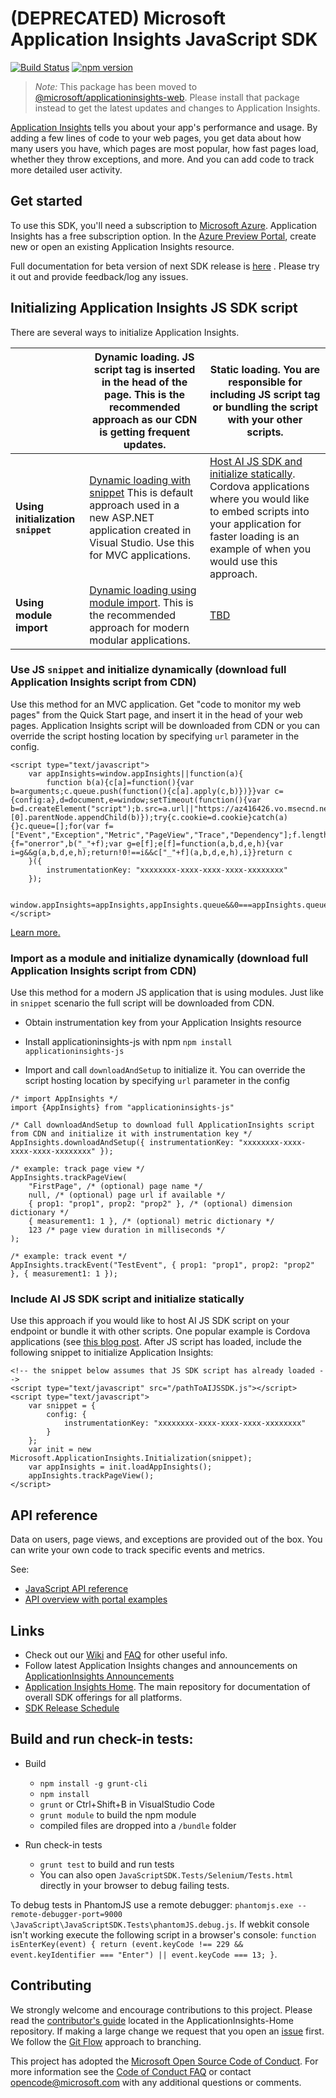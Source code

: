 ﻿# (DEPRECATED) Microsoft Application Insights JavaScript SDK

 [![Build Status](https://travis-ci.org/microsoft/ApplicationInsights-JS.svg?branch=master)](https://travis-ci.org/microsoft/ApplicationInsights-JS)
 [![npm version](https://badge.fury.io/js/applicationinsights-js.svg)](https://badge.fury.io/js/applicationinsights-js)

> *Note:* This package has been moved to [@microsoft/applicationinsights-web](https://www.npmjs.com/package/@microsoft/applicationinsights-web). Please install that package instead to get the latest updates and changes to Application Insights.

[Application Insights](https://azure.microsoft.com/services/application-insights/) tells you about your app's performance and usage. By adding a few lines of code to your web pages, you get data about how many users you have, which pages are most popular, how fast pages load, whether they throw exceptions, and more. And you can add code to track more detailed user activity.

## Get started

To use this SDK, you'll need a subscription to [Microsoft Azure](https://azure.com). Application Insights has a free subscription option.
In the [Azure Preview Portal](https://portal.azure.com), create new or open an existing Application Insights resource.

Full documentation for beta version of next SDK release is [here](https://github.com/microsoft/ApplicationInsights-JS/blob/master/AISKU/README.md)  . Please try it out and provide feedback/log any issues.

## Initializing Application Insights JS SDK script
There are several ways to initialize Application Insights.

|                                    | **Dynamic loading.** JS script tag is inserted in the head of the page. This is the recommended approach as our CDN is getting frequent updates.                                                                                                           | **Static loading.** You are responsible for including JS script tag or bundling the script with your other scripts. |
|------------------------------------|------------------------------------------------------------------------------------------------------------------------------------------------------------------------------------------------------------------------------------------------------------|---------------------------------------------------------------------------------------------------------------------|
| **Using initialization `snippet`** | [Dynamic loading with snippet](README.md#use-js-snippet-and-initialize-dynamically-download-full-application-insights-script-from-cdn) This is default approach used in a new ASP.NET application created in Visual Studio. Use this for MVC applications. | [Host AI JS SDK and initialize statically](README.md#include-ai-js-sdk-script-and-initialize-statically). Cordova applications where you would like to embed scripts into your application for faster loading is an example of when you would use this approach.                                                                                                             |
| **Using module import**            | [Dynamic loading using module import](README.md#import-as-a-module-and-initialize-dynamically-download-full-application-insights-script-from-cdn). This is the recommended approach for modern modular applications.                                       | [TBD](https://github.com/microsoft/ApplicationInsights-JS/issues/213)                                                                                                                 |

### Use JS `snippet` and initialize dynamically (download full Application Insights script from CDN)
Use this method for an MVC application. Get "code to monitor my web pages" from the Quick Start page,
and insert it in the head of your web pages. Application Insights script will be downloaded
from CDN or you can override the script hosting location by specifying `url` parameter in the config.
```
<script type="text/javascript">
    var appInsights=window.appInsights||function(a){
        function b(a){c[a]=function(){var b=arguments;c.queue.push(function(){c[a].apply(c,b)})}}var c={config:a},d=document,e=window;setTimeout(function(){var b=d.createElement("script");b.src=a.url||"https://az416426.vo.msecnd.net/scripts/a/ai.0.js",d.getElementsByTagName("script")[0].parentNode.appendChild(b)});try{c.cookie=d.cookie}catch(a){}c.queue=[];for(var f=["Event","Exception","Metric","PageView","Trace","Dependency"];f.length;)b("track"+f.pop());if(b("setAuthenticatedUserContext"),b("clearAuthenticatedUserContext"),b("startTrackEvent"),b("stopTrackEvent"),b("startTrackPage"),b("stopTrackPage"),b("flush"),!a.disableExceptionTracking){f="onerror",b("_"+f);var g=e[f];e[f]=function(a,b,d,e,h){var i=g&&g(a,b,d,e,h);return!0!==i&&c["_"+f](a,b,d,e,h),i}}return c
    }({
        instrumentationKey: "xxxxxxxx-xxxx-xxxx-xxxx-xxxxxxxx"
    });

    window.appInsights=appInsights,appInsights.queue&&0===appInsights.queue.length&&appInsights.trackPageView();
</script>
```
[Learn more.](https://azure.microsoft.com/documentation/articles/app-insights-javascript/)

### Import as a module and initialize dynamically (download full Application Insights script from CDN)
Use this method for a modern JS application that is using modules. Just like in `snippet` scenario the full script will be downloaded from CDN.
* Obtain instrumentation key from your Application Insights resource
* Install applicationinsights-js with npm
`npm install applicationinsights-js`

* Import and call `downloadAndSetup` to initialize it. You can override the script hosting location by specifying `url` parameter in the config
```
/* import AppInsights */
import {AppInsights} from "applicationinsights-js"

/* Call downloadAndSetup to download full ApplicationInsights script from CDN and initialize it with instrumentation key */
AppInsights.downloadAndSetup({ instrumentationKey: "xxxxxxxx-xxxx-xxxx-xxxx-xxxxxxxx" });

/* example: track page view */
AppInsights.trackPageView(
    "FirstPage", /* (optional) page name */
    null, /* (optional) page url if available */
    { prop1: "prop1", prop2: "prop2" }, /* (optional) dimension dictionary */
    { measurement1: 1 }, /* (optional) metric dictionary */
    123 /* page view duration in milliseconds */
);

/* example: track event */
AppInsights.trackEvent("TestEvent", { prop1: "prop1", prop2: "prop2" }, { measurement1: 1 });
```
### Include AI JS SDK script and initialize statically
Use this approach if you would like to host AI JS SDK script on your endpoint or bundle it with other scripts. One popular example is Cordova applications (see [this blog post](http://www.teamfoundation.co.za/2016/02/application-insights-and-typescript/). After JS script has loaded, include the following snippet to initialize Application Insights:
```
<!-- the snippet below assumes that JS SDK script has already loaded -->
<script type="text/javascript" src="/pathToAIJSSDK.js"></script>
<script type="text/javascript">
    var snippet = {
        config: {
            instrumentationKey: "xxxxxxxx-xxxx-xxxx-xxxx-xxxxxxxx"
        }
    };
    var init = new Microsoft.ApplicationInsights.Initialization(snippet);
    var appInsights = init.loadAppInsights();
    appInsights.trackPageView();
</script>
```
## API reference

Data on users, page views, and exceptions are provided out of the box. You can write your own code to track specific events and metrics.

See:

* [JavaScript API reference](https://github.com/microsoft/ApplicationInsights-JS/blob/master/API-reference.md)
* [API overview with portal examples](https://azure.microsoft.com/documentation/articles/app-insights-api-custom-events-metrics/)

## Links

* Check out our [Wiki](https://github.com/microsoft/ApplicationInsights-JS/wiki) and [FAQ](https://github.com/microsoft/ApplicationInsights-JS/wiki/FAQ) for other useful info.
* Follow latest Application Insights changes and announcements on [ApplicationInsights Announcements](https://github.com/microsoft/ApplicationInsights-Announcements)
* [Application Insights Home](https://github.com/microsoft/ApplicationInsights-Home). The main repository for documentation of overall SDK offerings for all platforms.
* [SDK Release Schedule](https://github.com/microsoft/ApplicationInsights-Home/wiki/SDK-Release-Schedule)


## Build and run check-in tests:

* Build
  * `npm install -g grunt-cli`
  * `npm install`
  * `grunt` or Ctrl+Shift+B in VisualStudio Code
  * `grunt module` to build the npm module
  * compiled files are dropped into a `/bundle` folder

* Run check-in tests
  * `grunt test` to build and run tests
  * You can also open `JavaScriptSDK.Tests/Selenium/Tests.html` directly in your browser to debug failing tests.

To debug tests in PhantomJS use a remote debugger: `phantomjs.exe --remote-debugger-port=9000 \JavaScript\JavaScriptSDK.Tests\phantomJS.debug.js`. If webkit console isn't working execute the following script in a browser's console: `function isEnterKey(event) { return (event.keyCode !== 229 && event.keyIdentifier === "Enter") || event.keyCode === 13; }`.

## Contributing

We strongly welcome and encourage contributions to this project. Please read the [contributor's guide][ContribGuide] located in the ApplicationInsights-Home repository. If making a large change we request that you open an [issue][GitHubIssue] first. We follow the [Git Flow][GitFlow] approach to branching.

This project has adopted the [Microsoft Open Source Code of Conduct](https://opensource.microsoft.com/codeofconduct/). For more information see the [Code of Conduct FAQ](https://opensource.microsoft.com/codeofconduct/faq/) or contact [opencode@microsoft.com](mailto:opencode@microsoft.com) with any additional questions or comments.

[ContribGuide]: https://github.com/microsoft/ApplicationInsights-Home/blob/master/CONTRIBUTING.md
[GitFlow]: http://nvie.com/posts/a-successful-git-branching-model/
[GitHubIssue]: https://github.com/microsoft/ApplicationInsights-JS/issues
